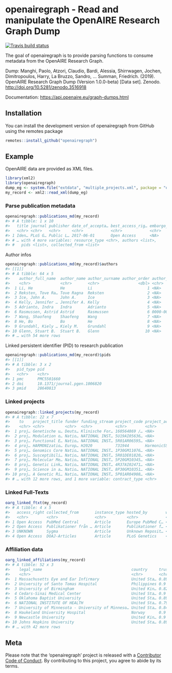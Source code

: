 
<!-- README.md is generated from README.Rmd. Please edit that file -->

# openairegraph - Read and manipulate the OpenAIRE Research Graph Dump

<!-- badges: start -->

[![Travis build
status](https://travis-ci.org/njahn82/openairegraph.svg?branch=master)](https://travis-ci.org/njahn82/openairegraph)
<!-- badges: end -->

The goal of openairegraph is to provide parsing functions to consume
metadata from the OpenAIRE Research Graph.

Dump: Manghi, Paolo, Atzori, Claudio, Bardi, Alessia, Shirrwagen,
Jochen, Dimitropoulos, Harry, La Bruzzo, Sandro, … Summan, Friedrich.
(2019). OpenAIRE Research Graph Dump (Version 1.0.0-beta) \[Data set\].
Zenodo. <http://doi.org/10.5281/zenodo.3516918>

Documentation: <https://api.openaire.eu/graph-dumps.html>

## Installation

You can install the development version of openairegraph from GitHub
using the remotes package

``` r
remotes::install_github("openairegraph")
```

## Example

OpenAIRE data are provided as XML files.

``` r
library(xml2)
library(openairegraph)
dump_eg <- system.file("extdata", "multiple_projects.xml", package = "openairegraph")
my_record <- xml2::read_xml(dump_eg)
```

### Parse publication metadata

``` r
openairegraph::publications_md(my_record)
#> # A tibble: 1 x 10
#>   title journal publisher date_of_accepta… best_access_rig… embargo_enddate
#>   <chr> <chr>   <chr>     <chr>            <chr>            <chr>          
#> 1 Iden… PLoS G… Public L… 2017-06-01       Open Access      <NA>           
#> # … with 4 more variables: resource_type <chr>, authors <list>,
#> #   pids <list>, collected_from <list>
```

Author infos

``` r
openairegraph::publications_md(my_record)$authors
#> [[1]]
#> # A tibble: 64 x 5
#>    author_full_name  author_name author_surname author_order author_orcid  
#>    <chr>             <chr>       <chr>                 <dbl> <chr>         
#>  1 Li, He            He          Li                        1 <NA>          
#>  2 Reksten, Tove Ra… Tove Ragna  Reksten                   2 <NA>          
#>  3 Ice, John A.      John A.     Ice                       3 <NA>          
#>  4 Kelly, Jennifer … Jennifer A. Kelly                     4 <NA>          
#>  5 Adrianto, Indra   Indra       Adrianto                  5 <NA>          
#>  6 Rasmussen, Astrid Astrid      Rasmussen                 6 0000-0001-774…
#>  7 Wang, Shaofeng    Shaofeng    Wang                      7 <NA>          
#>  8 He, Bo            Bo          He                        8 <NA>          
#>  9 Grundahl, Kiely … Kiely M.    Grundahl                  9 <NA>          
#> 10 Glenn, Stuart B.  Stuart B.   Glenn                    10 <NA>          
#> # … with 54 more rows
```

Linked persistent identifier (PID) to research publication

``` r
openairegraph::publications_md(my_record)$pids
#> [[1]]
#> # A tibble: 3 x 2
#>   pid_type pid                         
#>   <chr>    <chr>                       
#> 1 pmc      PMC5501660                  
#> 2 doi      10.1371/journal.pgen.1006820
#> 3 pmid     28640813
```

### Linked projects

``` r
openairegraph::linked_projects(my_record)
#> # A tibble: 22 x 7
#>    to    project_title funder funding_stream project_code project_acronym
#>    <chr> <chr>         <chr>  <chr>          <chr>        <chr>          
#>  1 proj… Genetische u… Deuts… Klinische For… 160564869 /… <NA>           
#>  2 proj… Modulation o… Natio… NATIONAL INST… 5U19AI05636… <NA>           
#>  3 proj… Functional E… Natio… NATIONAL INST… 5R01AR06595… <NA>           
#>  4 proj… HARMONIzatio… Europ… H2020          731944       HarmonicSS     
#>  5 proj… Genomics Core Natio… NATIONAL INST… 1P30GM11076… <NA>           
#>  6 proj… Susceptibili… Natio… NATIONAL INST… 5R01DE01820… <NA>           
#>  7 proj… Molecular Me… Natio… NATIONAL INST… 5P20GM10345… <NA>           
#>  8 proj… Genetic Link… Natio… NATIONAL INST… 4R37AI02471… <NA>           
#>  9 proj… Science in a… Natio… NATIONAL INST… 8P30GM10351… <NA>           
#> 10 proj… A Genetic Ri… Natio… NATIONAL INST… 5P01AR04908… <NA>           
#> # … with 12 more rows, and 1 more variable: contract_type <chr>
```

### Linked Full-Texts

``` r
oarg_linked_ftxt(my_record)
#> # A tibble: 4 x 5
#>   access_right collected_from       instance_type hosted_by        web_urls
#>   <chr>        <chr>                <chr>         <chr>            <list>  
#> 1 Open Access  PubMed Central       Article       Europe PubMed C… <chr [1…
#> 2 Open Access  Publikationer från … Article       Publikationer f… <chr [1…
#> 3 UNKNOWN      Sygma                Article       Unknown Reposit… <chr [1…
#> 4 Open Access  DOAJ-Articles        Article       PLoS Genetics    <chr [3…
```

### Affiliation data

``` r
oarg_linked_affiliations(my_record)
#> # A tibble: 52 x 3
#>    legal_name                                       country     trust_score
#>    <chr>                                            <chr>       <chr>      
#>  1 Massachusetts Eye and Ear Infirmary              United Sta… 0.8996     
#>  2 University of Santo Tomas Hospital               Philippines 0.9        
#>  3 University of Birmingham                         United Kin… 0.8244     
#>  4 Cedars-Sinai Medical Center                      United Sta… 0.9        
#>  5 Oklahoma Baptist University                      United Sta… 0.8998     
#>  6 NATIONAL INSTITUTE OF HEALTH                     United Sta… 0.7938     
#>  7 University of Minnesota - University of Minneso… United Sta… 0.8433     
#>  8 Haukeland University Hospital                    Norway      0.9        
#>  9 Newcastle University                             United Kin… 0.9        
#> 10 Johns Hopkins University                         United Sta… 0.8998     
#> # … with 42 more rows
```

## Meta

Please note that the ‘openairegraph’ project is released with a
[Contributor Code of Conduct](CODE_OF_CONDUCT.md). By contributing to
this project, you agree to abide by its terms.
